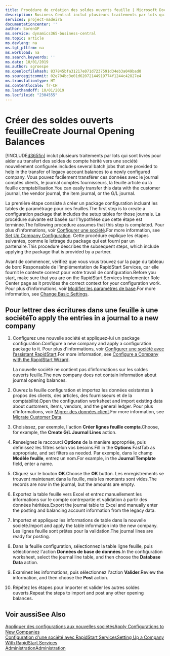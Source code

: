 ```yaml
---
title: Procédure de création des soldes ouverts feuille | Microsoft Docs
description: Business Central inclut plusieurs traitements par lots qui sont livrés pour aider au transfert des soldes de compte hérité vers une société nouvellement configurée. Vous pouvez facilement transférer ces données avec des validations de feuille.
services: project-madeira
documentationcenter: ''
author: SorenGP
ms.service: dynamics365-business-central
ms.topic: article
ms.devlang: na
ms.tgt_pltfrm: na
ms.workload: na
ms.search.keywords: ''
ms.date: 10/01/2019
ms.author: sgroespe
ms.openlocfilehash: 837845bfa31217e071d7237591d34eb3a049bad0
ms.sourcegitcommit: 02e704bc3e01d62072144919774f1244c42827e4
ms.translationtype: HT
ms.contentlocale: fr-CH
ms.lasthandoff: 10/01/2019
ms.locfileid: "2304555"
---
```

# <a name="create-journal-opening-balances"></a><span data-ttu-id="d9900-104">Créer des soldes ouverts feuille</span><span class="sxs-lookup"><span data-stu-id="d9900-104">Create Journal Opening Balances</span></span>
[!INCLUDE[d365fin](includes/d365fin_md.md)] <span data-ttu-id="d9900-105">inclut plusieurs traitements par lots qui sont livrés pour aider au transfert des soldes de compte hérité vers une société nouvellement configurée.</span><span class="sxs-lookup"><span data-stu-id="d9900-105">includes several batch jobs that are provided to help in the transfer of legacy account balances to a newly configured company.</span></span> <span data-ttu-id="d9900-106">Vous pouvez facilement transférer ces données avec le journal comptes clients, le journal comptes fournisseurs, la feuille article ou la feuille comptabilisation.</span><span class="sxs-lookup"><span data-stu-id="d9900-106">You can easily transfer this data with the customer journal, the vendor journal, the item journal, or the G/L journal.</span></span>

<span data-ttu-id="d9900-107">La première étape consiste à créer un package configuration incluant les tables de paramétrage pour ces feuilles.</span><span class="sxs-lookup"><span data-stu-id="d9900-107">The first step is to create a configuration package that includes the setup tables for those journals.</span></span> <span data-ttu-id="d9900-108">La procédure suivante est basée sur l’hypothèse que cette étape est terminée.</span><span class="sxs-lookup"><span data-stu-id="d9900-108">The following procedure assumes that this step is completed.</span></span> <span data-ttu-id="d9900-109">Pour plus d'informations, voir [Configurer une société](admin-set-up-company-configuration.md).</span><span class="sxs-lookup"><span data-stu-id="d9900-109">For more information, see [Set Up Company Configuration](admin-set-up-company-configuration.md).</span></span> <span data-ttu-id="d9900-110">Cette procédure explique les étapes suivantes, comme le lettrage du package qui est fourni par un partenaire.</span><span class="sxs-lookup"><span data-stu-id="d9900-110">This procedure describes the subsequent steps, which include applying the package that is provided by a partner.</span></span>  

<span data-ttu-id="d9900-111">Avant de commencer, vérifiez que vous vous trouvez sur la page du tableau de bord Responsable de l'implémentation de RapidStart Services, car elle fournit le contexte correct pour votre travail de configuration.</span><span class="sxs-lookup"><span data-stu-id="d9900-111">Before you start, make sure that you are on the RapidStart Services Implementer Role Center page as it provides the correct context for your configuration work.</span></span> <span data-ttu-id="d9900-112">Pour plus d'informations, voir [Modifier les paramètres de base](ui-change-basic-settings.md).</span><span class="sxs-lookup"><span data-stu-id="d9900-112">For more information, see [Change Basic Settings](ui-change-basic-settings.md).</span></span>

## <a name="to-apply-the-entries-in-a-journal-to-a-new-company"></a><span data-ttu-id="d9900-113">Pour lettrer des écritures dans une feuille à une société</span><span class="sxs-lookup"><span data-stu-id="d9900-113">To apply the entries in a journal to a new company</span></span>  
1. <span data-ttu-id="d9900-114">Configurez une nouvelle société et appliquez-lui un package configuration.</span><span class="sxs-lookup"><span data-stu-id="d9900-114">Configure a new company and apply a configuration package to it.</span></span> <span data-ttu-id="d9900-115">Pour plus d'informations, voir [Configurer une société avec l’assistant RapidStart](admin-how-to-configure-a-company-with-the-rapidstart-wizard.md).</span><span class="sxs-lookup"><span data-stu-id="d9900-115">For more information, see [Configure a Company with the RapidStart Wizard](admin-how-to-configure-a-company-with-the-rapidstart-wizard.md).</span></span>  

    <span data-ttu-id="d9900-116">La nouvelle société ne contient pas d’informations sur les soldes ouverts feuille.</span><span class="sxs-lookup"><span data-stu-id="d9900-116">The new company does not contain information about journal opening balances.</span></span>  

2. <span data-ttu-id="d9900-117">Ouvrez la feuille configuration et importez les données existantes à propos des clients, des articles, des fournisseurs et de la comptabilité.</span><span class="sxs-lookup"><span data-stu-id="d9900-117">Open the configuration worksheet and import existing data about customers, items, vendors, and the general ledger.</span></span> <span data-ttu-id="d9900-118">Pour plus d'informations, voir [Migrer des données client](admin-migrate-customer-data.md).</span><span class="sxs-lookup"><span data-stu-id="d9900-118">For more information, see [Migrate Customer Data](admin-migrate-customer-data.md).</span></span>  
3. <span data-ttu-id="d9900-119">Choisissez, par exemple, l'action **Créer lignes feuille compta**.</span><span class="sxs-lookup"><span data-stu-id="d9900-119">Choose, for example, the **Create G/L Journal Lines** action.</span></span>  
4. <span data-ttu-id="d9900-120">Renseignez le raccourci **Options** de la manière appropriée, puis définissez les filtres selon vos besoins.</span><span class="sxs-lookup"><span data-stu-id="d9900-120">Fill in the **Options** FastTab as appropriate, and set filters as needed.</span></span> <span data-ttu-id="d9900-121">Par exemple, dans le champ **Modèle feuille**, entrez un nom.</span><span class="sxs-lookup"><span data-stu-id="d9900-121">For example, in the **Journal Template** field, enter a name.</span></span>  
5. <span data-ttu-id="d9900-122">Cliquez sur le bouton **OK**.</span><span class="sxs-lookup"><span data-stu-id="d9900-122">Choose the **OK** button.</span></span> <span data-ttu-id="d9900-123">Les enregistrements se trouvent maintenant dans la feuille, mais les montants sont vides.</span><span class="sxs-lookup"><span data-stu-id="d9900-123">The records are now in the journal, but the amounts are empty.</span></span>  
6. <span data-ttu-id="d9900-124">Exportez la table feuille vers Excel et entrez manuellement les informations sur le compte contrepartie et validation à partir des données héritées.</span><span class="sxs-lookup"><span data-stu-id="d9900-124">Export the journal table to Excel and manually enter the posting and balancing account information from the legacy data.</span></span>
7. <span data-ttu-id="d9900-125">Importez et appliquez les informations de table dans la nouvelle société.</span><span class="sxs-lookup"><span data-stu-id="d9900-125">Import and apply the table information into the new company.</span></span> <span data-ttu-id="d9900-126">Les lignes feuille sont prêtes pour la validation.</span><span class="sxs-lookup"><span data-stu-id="d9900-126">The journal lines are ready for posting.</span></span>  
8. <span data-ttu-id="d9900-127">Dans la feuille configuration, sélectionnez la table ligne feuille, puis sélectionnez l'action **Données de base de données**.</span><span class="sxs-lookup"><span data-stu-id="d9900-127">In the configuration worksheet, select the journal line table, and then choose the **Database Data** action.</span></span>  
9. <span data-ttu-id="d9900-128">Examinez les informations, puis sélectionnez l'action **Valider**.</span><span class="sxs-lookup"><span data-stu-id="d9900-128">Review the information, and then choose the **Post** action.</span></span>  
10. <span data-ttu-id="d9900-129">Répétez les étapes pour importer et valider les autres soldes ouverts.</span><span class="sxs-lookup"><span data-stu-id="d9900-129">Repeat the steps to import and post any other opening balances.</span></span>  

## <a name="see-also"></a><span data-ttu-id="d9900-130">Voir aussi</span><span class="sxs-lookup"><span data-stu-id="d9900-130">See Also</span></span>  
[<span data-ttu-id="d9900-131">Appliquer des configurations aux nouvelles sociétés</span><span class="sxs-lookup"><span data-stu-id="d9900-131">Apply Configurations to New Companies</span></span>](admin-apply-configuration-to-new-companies.md)  
[<span data-ttu-id="d9900-132">Configuration d'une société avec RapidStart Services</span><span class="sxs-lookup"><span data-stu-id="d9900-132">Setting Up a Company With RapidStart Services</span></span>](admin-set-up-a-company-with-rapidstart.md)  
[<span data-ttu-id="d9900-133">Administration</span><span class="sxs-lookup"><span data-stu-id="d9900-133">Administration</span></span>](admin-setup-and-administration.md)
